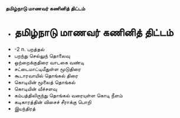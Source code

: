 **தமிழ்நாடு மாணவர் கணினித் திட்டம்**
- # தமிழ்நாடு மாணவர் கணினித் திட்டம்
- -2 n. பறத்தல்
- பறந்து செல்லுந் தொலைவு
- ஒற்றைக்குதிரை வாடகை வண்டி
- சட்டைமாட்டிமீதுள்ள மூடுதிரை
- கூடாரவாயில் தொங்கல் திரை
- கொடியின் மூலைத் தொங்கல்
- கொடியின் வீச்சளவு
- கம்பத்திலிருந்து தொங்கல் வரையுள்ள கொடி நீளம்
- கடிகாரத்தின் விசைச் சீராக்கு பொறி
- இயந்திரத்


